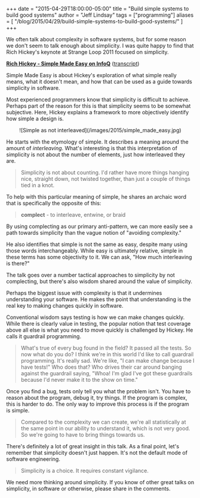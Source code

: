 +++
date = "2015-04-29T18:00:00-05:00"
title = "Build simple systems to build good systems"
author = "Jeff Lindsay"
tags = ["programming"]
aliases = [
    "/blog/2015/04/29/build-simple-systems-to-build-good-systems/"
]
+++

We often talk about complexity in software systems, but for some reason we don't seem to talk enough about simplicity. I was quite happy to find that Rich Hickey's keynote at Strange Loop 2011 focused on simplicity.

<!--more-->

**[Rich Hickey - Simple Made Easy on InfoQ](http://www.infoq.com/presentations/Simple-Made-Easy)** ([transcript](https://github.com/matthiasn/talk-transcripts/blob/master/Hickey_Rich/SimpleMadeEasy.md))

Simple Made Easy is about Hickey's exploration of what simple really means, what it doesn't mean, and how that can be used as a guide towards simplicity in software.

Most experienced programmers know that simplicity is difficult to achieve. Perhaps part of the reason for this is that simplicity seems to be somewhat subjective. Here, Hickey explains a framework to more objectively identify how simple a design is.

<center>![Simple as not interleaved](/images/2015/simple_made_easy.jpg)</center>

He starts with the etymology of simple. It describes a meaning around the amount of *interleaving*. What's interesting is that this interpretation of simplicity is not about the number of elements, just how interleaved they are.

> Simplicity is not about counting. I'd rather have more things hanging nice, straight down, not twisted together, than just a couple of things tied in a knot.

To help with this particular meaning of simple, he shares an archaic word that is specifically the opposite of this:

> **complect** - to interleave, entwine, or braid

By using complecting as our primary anti-pattern, we can more easily see a path towards simplicity than the vague notion of "avoiding complexity."

He also identifies that simple is not the same as easy, despite many using those words interchangeably. While easy is ultimately relative, simple in these terms has some objectivity to it. We can ask, "How much interleaving is there?"

The talk goes over a number tactical approaches to simplicity by not complecting, but there's also wisdom shared around the value of simplicity.

Perhaps the biggest issue with complexity is that it undermines understanding your software. He makes the point that understanding is the real key to making changes quickly in software.

Conventional wisdom says testing is how we can make changes quickly. While there is clearly value in testing, the popular notion that test coverage above all else is what you need to move quickly is challenged by Hickey. He calls it guardrail programming.

> What's true of every bug found in the field? It passed all the tests. So now what do you do? I think we're in this world I'd like to call guardrail programming. It's really sad. We're like, "I can make change because I have tests!" Who does that? Who drives their car around banging against the guardrail saying, "Whoa! I'm glad I've got these guardrails because I'd never make it to the show on time."

Once you find a bug, tests only tell you what the problem isn't. You have to reason about the program, debug it, try things. If the program is complex, this is harder to do. The only way to improve this process is if the program is simple.

> Compared to the complexity we can create, we're all statistically at the same point in our ability to understand it, which is not very good. So we're going to have to bring things towards us.

There's definitely a lot of great insight in this talk. As a final point, let's remember that simplicity doesn't just happen. It's not the default mode of software engineering.

> Simplicity is a choice. It requires constant vigilance.

We need more thinking around simplicity. If you know of other great talks on simplicity, in software or otherwise, please share in the comments.
